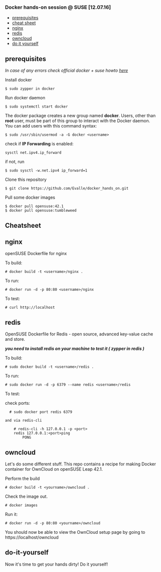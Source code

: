 ### Docker hands-on session @ SUSE [12.07.16]

- [prerequisites](#prerequisites)
- [cheat sheet](#Cheatsheet)
- [nginx](#nginx)
- [redis](#redis)
- [owncloud](#owncloud)
- [do it yourself](#do-it-yourself)

## prerequisites

_In case of any errors check official docker + suse howto [here](https://docs.docker.com/engine/installation/linux/SUSE/)_

Install docker
```
$ sudo zypper in docker
```

Run docker daemon
```
$ sudo systemctl start docker
```
The docker package creates a new group named **docker**. Users, other than **root** user, must be part of this group to interact with the Docker daemon. You can add users with this command syntax:
```
$ sudo /usr/sbin/usermod -a -G docker <username>
```

check if **IP Forwarding** is enabled:

```
sysctl net.ipv4.ip_forward 
```

if not, run
```
$ sudo sysctl -w.net.ipv4 ip_forward=1
```

Clone this repository

```
$ git clone https://github.com/Evalle/docker_hands_on.git
```

Pull some docker images

```
$ docker pull opensuse:42.1 
$ docker pull opensuse:tumbleweed
```

## Cheatsheet


## nginx

openSUSE Dockerfile for nginx

To build:

    # docker build -t <username>/nginx .

To run:

    # docker run -d -p 80:80 <username>/nginx

To test:

    # curl http://localhost

## redis

OpenSUSE Dockerfile for Redis - open source, advanced key-value cache and store.  

***you need to install redis on your machine to test it ( zypper in redis )***

To build:

    # sudo docker build -t <username>/redis .

To run:

    # sudo docker run -d -p 6379 --name redis <username>/redis

To test:

  check ports:

      # sudo docker port redis 6379
    
    and via redis-cli
      
        # redis-cli -h 127.0.0.1 -p <port>
        redis 127.0.0.1:<port>ping
            PONG

## owncloud

Let's do some different stuff. This repo contains a recipe for making Docker container for OwnCloud on openSUSE Leap 42.1.

Perform the build

    # docker build -t <yourname>/owncloud .

Check the image out.

    # docker images

Run it:

    # docker run -d -p 80:80 <yourname>/owncloud

You should now be able to view the OwnCloud setup page by going to https://localhost/owncloud

## do-it-yourself
Now it's time to get your hands dirty! Do it yourself! 
